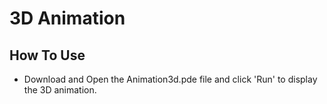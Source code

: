 # 3D Animation


## How To Use
  - Download and Open the Animation3d.pde file and click 'Run' to display the 3D animation.
